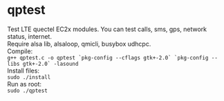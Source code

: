 # qptest
Test LTE quectel EC2x modules. You can test calls, sms, gps, network status, internet.  
Require alsa lib, alsaloop, qmicli, busybox udhcpc.  
Compile:  
```g++ qptest.c -o qptest `pkg-config --cflags gtk+-2.0` `pkg-config --libs gtk+-2.0` -lasound```  
Install files:  
`sudo ./install`  
Run as root:  
`sudo ./qptest`
